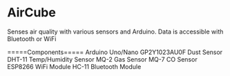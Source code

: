 # AirCube
Senses air quality with various sensors and Arduino. Data is accessible with Bluetooth or WiFi 

=====Components=====
Arduino Uno/Nano
GP2Y1023AU0F Dust Sensor
DHT-11 Temp/Humidity Sensor
MQ-2 Gas Sensor
MQ-7 CO Sensor
ESP8266 WiFi Module
HC-11 Bluetooth Module
